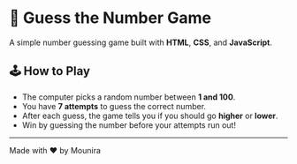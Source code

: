 # 🎯 Guess the Number Game

A simple number guessing game built with **HTML**, **CSS**, and **JavaScript**.

## 🕹️ How to Play
- The computer picks a random number between **1 and 100**.
- You have **7 attempts** to guess the correct number.
- After each guess, the game tells you if you should go **higher** or **lower**.
- Win by guessing the number before your attempts run out!


---
Made with ❤️ by Mounira
